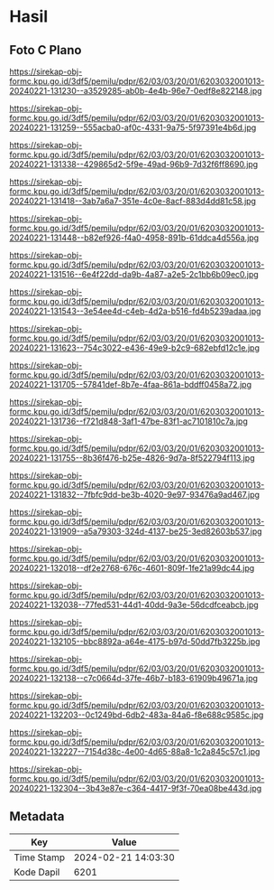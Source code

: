 # Hasil

## Foto C Plano

https://sirekap-obj-formc.kpu.go.id/3df5/pemilu/pdpr/62/03/03/20/01/6203032001013-20240221-131230--a3529285-ab0b-4e4b-96e7-0edf8e822148.jpg

https://sirekap-obj-formc.kpu.go.id/3df5/pemilu/pdpr/62/03/03/20/01/6203032001013-20240221-131259--555acba0-af0c-4331-9a75-5f97391e4b6d.jpg

https://sirekap-obj-formc.kpu.go.id/3df5/pemilu/pdpr/62/03/03/20/01/6203032001013-20240221-131338--429865d2-5f9e-49ad-96b9-7d32f6ff8690.jpg

https://sirekap-obj-formc.kpu.go.id/3df5/pemilu/pdpr/62/03/03/20/01/6203032001013-20240221-131418--3ab7a6a7-351e-4c0e-8acf-883d4dd81c58.jpg

https://sirekap-obj-formc.kpu.go.id/3df5/pemilu/pdpr/62/03/03/20/01/6203032001013-20240221-131448--b82ef926-f4a0-4958-891b-61ddca4d556a.jpg

https://sirekap-obj-formc.kpu.go.id/3df5/pemilu/pdpr/62/03/03/20/01/6203032001013-20240221-131516--6e4f22dd-da9b-4a87-a2e5-2c1bb6b09ec0.jpg

https://sirekap-obj-formc.kpu.go.id/3df5/pemilu/pdpr/62/03/03/20/01/6203032001013-20240221-131543--3e54ee4d-c4eb-4d2a-b516-fd4b5239adaa.jpg

https://sirekap-obj-formc.kpu.go.id/3df5/pemilu/pdpr/62/03/03/20/01/6203032001013-20240221-131623--754c3022-e436-49e9-b2c9-682ebfd12c1e.jpg

https://sirekap-obj-formc.kpu.go.id/3df5/pemilu/pdpr/62/03/03/20/01/6203032001013-20240221-131705--57841def-8b7e-4faa-861a-bddff0458a72.jpg

https://sirekap-obj-formc.kpu.go.id/3df5/pemilu/pdpr/62/03/03/20/01/6203032001013-20240221-131736--f721d848-3af1-47be-83f1-ac7101810c7a.jpg

https://sirekap-obj-formc.kpu.go.id/3df5/pemilu/pdpr/62/03/03/20/01/6203032001013-20240221-131755--8b36f476-b25e-4826-9d7a-8f522794f113.jpg

https://sirekap-obj-formc.kpu.go.id/3df5/pemilu/pdpr/62/03/03/20/01/6203032001013-20240221-131832--7fbfc9dd-be3b-4020-9e97-93476a9ad467.jpg

https://sirekap-obj-formc.kpu.go.id/3df5/pemilu/pdpr/62/03/03/20/01/6203032001013-20240221-131909--a5a79303-324d-4137-be25-3ed82603b537.jpg

https://sirekap-obj-formc.kpu.go.id/3df5/pemilu/pdpr/62/03/03/20/01/6203032001013-20240221-132018--df2e2768-676c-4601-809f-1fe21a99dc44.jpg

https://sirekap-obj-formc.kpu.go.id/3df5/pemilu/pdpr/62/03/03/20/01/6203032001013-20240221-132038--77fed531-44d1-40dd-9a3e-56dcdfceabcb.jpg

https://sirekap-obj-formc.kpu.go.id/3df5/pemilu/pdpr/62/03/03/20/01/6203032001013-20240221-132105--bbc8892a-a64e-4175-b97d-50dd7fb3225b.jpg

https://sirekap-obj-formc.kpu.go.id/3df5/pemilu/pdpr/62/03/03/20/01/6203032001013-20240221-132138--c7c0664d-37fe-46b7-b183-61909b49671a.jpg

https://sirekap-obj-formc.kpu.go.id/3df5/pemilu/pdpr/62/03/03/20/01/6203032001013-20240221-132203--0c1249bd-6db2-483a-84a6-f8e688c9585c.jpg

https://sirekap-obj-formc.kpu.go.id/3df5/pemilu/pdpr/62/03/03/20/01/6203032001013-20240221-132227--7154d38c-4e00-4d65-88a8-1c2a845c57c1.jpg

https://sirekap-obj-formc.kpu.go.id/3df5/pemilu/pdpr/62/03/03/20/01/6203032001013-20240221-132304--3b43e87e-c364-4417-9f3f-70ea08be443d.jpg


## Metadata

| Key        | Value               |
| ---------- | ------------------- |
| Time Stamp | 2024-02-21 14:03:30 |
| Kode Dapil | 6201                |



